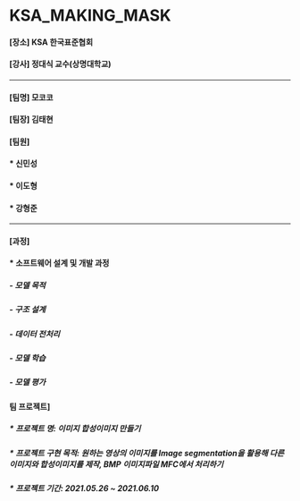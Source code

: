 # KSA_MAKING_MASK

#### [장소] KSA 한국표준협회
#### [강사] 정대식 교수(상명대학교)

***
#### [팀명] 모코코

#### [팀장] 김태현

#### [팀원]
####   * 신민성
####   * 이도형
####   * 강형준

***
#### [과정]
####  * 소프트웨어 설계 및 개발 과정
#####    - 모델 목적
#####    - 구조 설계
#####    - 데이터 전처리
#####    - 모델 학습
#####    - 모델 평가

#### 팀 프로젝트]
#####  * 프로젝트 명: 이미지 합성이미지 만들기 
#####  * 프로젝트 구현 목적: 원하는 영상의 이미지를 Image segmentation을 활용해 다른 이미지와 합성이미지를 제작, BMP 이미지파일 MFC에서 처리하기
#####  * 프로젝트 기간: 2021.05.26 ~ 2021.06.10

